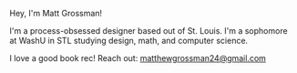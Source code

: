 Hey, I'm Matt Grossman!

I'm a process-obsessed designer based out of St. Louis. I'm a sophomore at WashU in STL studying design, math, and computer science.

I love a good book rec! Reach out: matthewgrossman24@gmail.com
